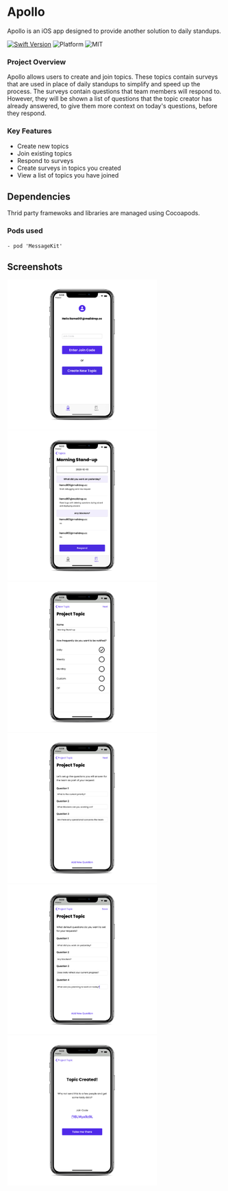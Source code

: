 # Apollo

Apollo is an iOS app designed to provide another solution to daily standups.

[![Swift Version](https://img.shields.io/badge/swift-5.0-orange)](https://swift.org/)
![Platform](https://img.shields.io/badge/platform-ios-lightgrey)
![MIT](https://img.shields.io/packagist/l/doctrine/orm.svg)

### Project Overview

Apollo allows users to create and join topics. These topics contain surveys that are used in place of daily standups to simplify and speed up the process. The surveys contain questions that team members will respond to. However, they will be shown a list of questions that the topic creator has already answered, to give them more context on today's questions, before they respond.

### Key Features

- Create new topics
- Join existing topics
- Respond to surveys
- Create surveys in topics you created
- View a list of topics you have joined

## Dependencies

Thrid party framewoks and libraries are managed using Cocoapods.

### Pods used 
	- pod 'MessageKit'
  
## Screenshots

<img src="assets/HomeVC.png" width="350"><img src="assets/SurveyVC.png" width="350">
<img src="assets/NameTopicVC.png" width="350"><img src="assets/ContextQuestionsVC.png" width="350">
<img src="assets/MemberQuestionsVC.png" width="350"><img src="assets/TopicCodeVC.png" width="350">
